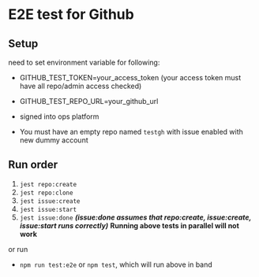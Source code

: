 # E2E test for Github

## Setup

need to set environment variable for following:
- GITHUB_TEST_TOKEN=your_access_token (your access token must have all repo/admin access checked)
- GITHUB_TEST_REPO_URL=your_github_url
- signed into ops platform

- You must have an empty repo named `testgh` with issue enabled with new dummy account

## Run order

1. `jest repo:create`
2. `jest repo:clone`
3. `jest issue:create`
4. `jest issue:start`
5. `jest issue:done` ***(issue:done assumes that repo:create, issue:create, issue:start runs correctly)***
**Running above tests in parallel will not work**

or run

- `npm run test:e2e` or `npm test`, which will run above in band
